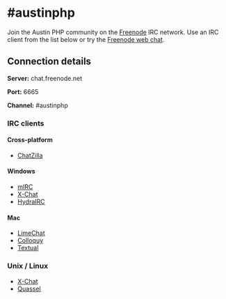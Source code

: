 # #austinphp

Join the Austin PHP community on the [Freenode](irc://chat.freenode.net:6665/channel?#austinphp) IRC network. Use an IRC client from the list below or try the [Freenode web chat](http://webchat.freenode.net/?channels=%23austinphp).

## Connection details

**Server:** chat.freenode.net

**Port:** 6665

**Channel:** #austinphp

### IRC clients

#### Cross-platform
- [ChatZilla](https://addons.mozilla.org/en-US/firefox/addon/chatzilla/)

#### Windows

- [mIRC](http://www.mirc.com/)
- [X-Chat](http://xchat.org/)
- [HydraIRC](http://www.hydrairc.com/)

#### Mac

- [LimeChat](http://limechat.net/mac/)
- [Colloquy](http://colloquy.info/)
- [Textual](http://www.codeux.com/textual/)

### Unix / Linux

- [X-Chat](http://xchat.org/)
- [Quassel](http://quassel-irc.org/)